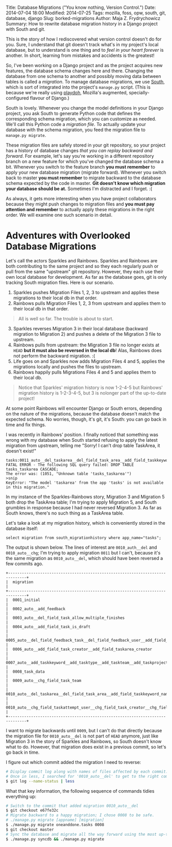 Title: Database Migrations ("You know nothing, Version Control.")
Date: 2014-07-04 18:00
Modified: 2014-07-25
Tags: mozilla, foss, opw, south, git, database, django
Slug: borked-migrations
Author: Maja Z. Frydrychowicz
Summary: How to rewrite database migration history in a Django project with South and git.

[playdoh]: https://github.com/mozilla/playdoh
[south]: http://south.aeracode.org/

This is the story of how I rediscovered what version control doesn't do for you. Sure, I understand that git doesn't track what's in my project's local database, but to understand is one thing and to _feel in your heart forever_ is another. In short, learning from mistakes and accidents is the greatest!

So, I've been working on a Django project and as the project acquires new features, the database schema changes here and there. Changing the database from one schema to another and possibly moving data between tables is called a _migration_. To manage database migrations, we use [South][south], which is sort of integrated into the project's `manage.py` script. (This is because we're really using [playdoh][playdoh], Mozilla's augmented, specially-configured flavour of Django.)

South is lovely. Whenever you change the model definitions in your Django project, you ask South to generate Python code that defines the corresponding schema migration, which you can customize as needed. We'll call this Python code a _migration file_. To actually update your database with the schema migration, you feed the migration file to `manage.py migrate`.

These migration files are safely stored in your git repository, so your project has a history of database changes _that you can replay backward and forward_. For example, let's say you're working in a different repository branch on a new feature for which you've changed the database schema a bit. Whenever you switch to the feature branch __you must remember__ to apply your new database migration (migrate forward). Whenever you switch back to master __you must remember__ to migrate backward to the database schema expected by the code in master. __Git doesn't know which migration your database should be at.__ Sometimes I'm distracted and I forget. :(

As always, it gets more interesting when you have project collaborators because they might push changes to migration files and __you must pay attention and remember__ to actually apply these migrations in the right order. We will examine one such scenario in detail.

# Adventures with Overlooked Database Migrations

Let's call the actors Sparkles and Rainbows. Sparkles and Rainbows are both contributing to the same project and so they each regularly push or pull from the same "upstream" git repository. However, they each use their own local database for development. As far as the database goes, git is only tracking South migration files. Here is our scenario.

1. Sparkles pushes Migration Files 1, 2, 3 to upstream and applies these migrations to their local db in that order. 
2. Rainbows pulls Migration Files 1, 2, 3 from upstream and applies them to their local db in that order.
>All is well so far. The trouble is about to start.
3. Sparkles reverses Migration 3 in their local database (backward migration to Migration 2) and pushes a delete of the Migration 3 file to upstream.
4. Rainbows pulls from upstream: the Migration 3 file no longer exists at `HEAD` __but it must also be reversed in the local db__! Alas, Rainbows does not perform the backward migration. :(
5. Life goes on and Sparkles now adds Migration Files 4 and 5, applies the migrations locally and pushes the files to upstream. 
6. Rainbows happily pulls Migrations Files 4 and 5 and applies them to their local db. 
>Notice that Sparkles' migration history is now 1-2-4-5 but Rainbows' migration history is 1-2-3-4-5, but 3 is nolonger part of the up-to-date project! 

At some point Rainbows will encounter Django or South errors, depending on the nature of the migrations, because the database doesn't match the expected schema. No worries, though, it's git, it's South: you can go back in time and fix things.

I was recently in Rainbows' position. I finally noticed that something was wrong with my database when South started refusing to apply the latest migration from upstream, telling me "Sorry! I can't drop table TaskArea, it doesn't exist!" 

    tasks:0011_auto__del_taskarea__del_field_task_area__add_field_taskkeyword_name
    FATAL ERROR - The following SQL query failed: DROP TABLE tasks_taskarea CASCADE;
    The error was: (1051, "Unknown table 'tasks_taskarea'")
    >snip
    KeyError: "The model 'taskarea' from the app 'tasks' is not available in this migration."

In my instance of the Sparkles-Rainbows story, Migration 3 and Migration 5 both drop the TaskArea table; I'm trying to apply Migration 5, and South  grumbles in response because I had never reversed Migration 3. As far as South knows, there's no such thing as a TaskArea table. 

Let's take a look at my migration history, which is conveniently stored in the database itself:
```mysql
select migration from south_migrationhistory where app_name="tasks";
```

The output is shown below. The lines of interest are `0010_auth__del` and `0010_auto__chg`; I'm trying to apply migration `0011` but I can't, because it's the same migration as `0010_auto__del`, which should have been reversed a few commits ago. 
```
+------------------------------------------------------------------------------+
|  migration                                                                   |
+------------------------------------------------------------------------------+
|  0001_initial                                                                |
|  0002_auto__add_feedback                                                     |
|  0003_auto__del_field_task_allow_multiple_finishes                           |
|  0004_auto__add_field_task_is_draft                                          |
|  0005_auto__del_field_feedback_task__del_field_feedback_user__add_field_feed |
|  0006_auto__add_field_task_creator__add_field_taskarea_creator               |
|  0007_auto__add_taskkeyword__add_tasktype__add_taskteam__add_taskproject__ad |
|  0008_task_data                                                              |
|  0009_auto__chg_field_task_team                                              |
|  0010_auto__del_taskarea__del_field_task_area__add_field_taskkeyword_name    |
|  0010_auto__chg_field_taskattempt_user__chg_field_task_creator__chg_field_ta |
+------------------------------------------------------------------------------+
```

I want to migrate backwards until `0009`, but I can't do that directly because the migration file for `0010_auto__del` is not part of `HEAD` anymore, just like Migration 3 in the story of Sparkles and Rainbows, so South doesn't know what to do. However, that migration does exist in a previous commit, so let's go back in time.

I figure out which commit added the migration I need to reverse:

```sh
# Display commit log along with names of files affected by each commit. 
# Once in less, I searched for '0010_auto__del' to get to the right commit.
$ git log --name-status | less
```

What that key information, the following sequence of commands tidies everything up:

```sh
# Switch to the commit that added migration 0010_auto__del
$ git checkout e67fe32c
# Migrate backward to a happy migration; I chose 0008 to be safe. 
# ./manage.py migrate [appname] [migration]
$ ./manage.py migrate oneanddone.tasks 0008
$ git checkout master
# Sync the database and migrate all the way forward using the most up-to-date migrations.
$ ./manage.py syncdb && ./manage.py migrate
```
